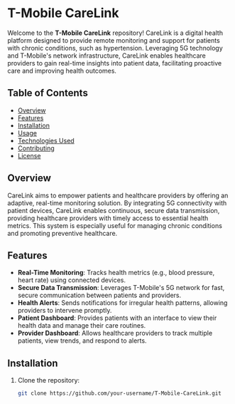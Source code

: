 # T-Mobile CareLink

Welcome to the **T-Mobile CareLink** repository! CareLink is a digital health platform designed to provide remote monitoring and support for patients with chronic conditions, such as hypertension. Leveraging 5G technology and T-Mobile's network infrastructure, CareLink enables healthcare providers to gain real-time insights into patient data, facilitating proactive care and improving health outcomes.

## Table of Contents
- [Overview](#overview)
- [Features](#features)
- [Installation](#installation)
- [Usage](#usage)
- [Technologies Used](#technologies-used)
- [Contributing](#contributing)
- [License](#license)

## Overview
CareLink aims to empower patients and healthcare providers by offering an adaptive, real-time monitoring solution. By integrating 5G connectivity with patient devices, CareLink enables continuous, secure data transmission, providing healthcare providers with timely access to essential health metrics. This system is especially useful for managing chronic conditions and promoting preventive healthcare.

## Features
- **Real-Time Monitoring**: Tracks health metrics (e.g., blood pressure, heart rate) using connected devices.
- **Secure Data Transmission**: Leverages T-Mobile's 5G network for fast, secure communication between patients and providers.
- **Health Alerts**: Sends notifications for irregular health patterns, allowing providers to intervene promptly.
- **Patient Dashboard**: Provides patients with an interface to view their health data and manage their care routines.
- **Provider Dashboard**: Allows healthcare providers to track multiple patients, view trends, and respond to alerts.

## Installation
1. Clone the repository:
   ```bash
   git clone https://github.com/your-username/T-Mobile-CareLink.git

